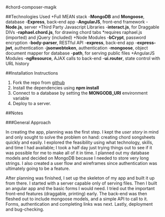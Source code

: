 #chord-composer-magik

##Technologies Used
+Full MEAN stack
  -__MongoDB__ and __Mongoose__, database
  -__Express__, back-end app
  -__AngularJS__, front-end framework
  -__Node.js__, server
+Third Party Javascript Libraries
  -__interact.js__, for Draggable DIVs
  -__raphael.chord.js__, for drawing chord tabs 
    *requires raphael.js (imported) and jQuery (included)
+Node Modules
  -__bCrypt__, password encryption
  -__body-parser__, RESTful API
  -__express__, back-end app
  -__express-jwt__, authentication
  -__jsonwebtoken__, authentication
  -__mongoose__, object document mapper for database
  -__path__, for serving public files
+AngularJS Modules
  -__ngResource__, AJAX calls to back-end
  -__ui.router__, state control with URL history

##Installation Instructions
1. Fork the repo from [github](https://github.com/joshgranadosin/chord-composer-magik)
2. Install the dependencies using __npm install__
3. Connect to a database by setting the __MONGODB_URI__ environment variable
4. Deploy to a server.

##Notes

###General Approach

In creating the app, planning was the first step. I kept the _user story_ in mind and only sought to solve the problem on hand: creating chord songsheets quickly and easily. I explored the feasibility using what technology, skills, and time I had available; I took a half day just trying things out to see if it was possible for me to make all of it in time. I planned out my database models and decided on MongoDB because I needed to store very long strings. I also created a user flow and wireframes since authentication was ultimately going to be a feature.

After planning was finished, I set up the skeleton of my app and built it up from there. I started with a server capable only of serving files. Then I built an angular app and the basic forms I would need. I tried out the important front-end features (draggable, printing) early. The back-end was then fleshed out to include mongoose models, and a simple API to call to it. Forms, authentication and completing links was next. Lastly, deployment and bug-checking.


